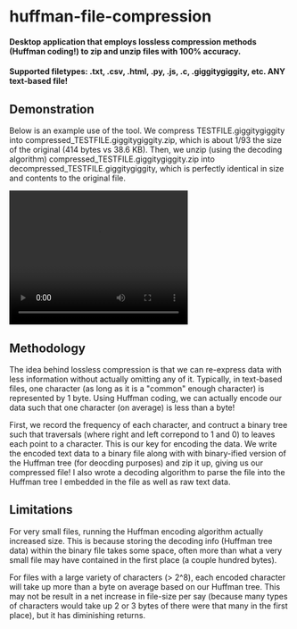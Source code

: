 # huffman-file-compression
#### Desktop application that employs lossless compression methods (Huffman coding!) to zip and unzip files with 100% accuracy. 

#### Supported filetypes: .txt, .csv, .html, .py, .js, .c, .giggitygiggity, etc. ANY text-based file!

## Demonstration
Below is an example use of the tool. We compress TESTFILE.giggitygiggity into compressed_TESTFILE.giggitygiggity.zip, which is about 1/93 the size  of the original (414 bytes vs 38.6 KB). Then, we unzip (using the decoding algorithm) compressed_TESTFILE.giggitygiggity.zip into decompressed_TESTFILE.giggitygiggity, which is perfectly identical in size and contents to the original file.

<video width="320" height="240" controls>
  <source src="" type="file_compression_examples/demo_video.mp4">
</video>

## Methodology
The idea behind lossless compression is that we can re-express data with less information without actually omitting any of it. Typically, in text-based files, one character (as long as it is a "common" enough character) is represented by 1 byte. Using Huffman coding, we can actually encode our data such that one character (on average) is less than a byte!

First, we record the frequency of each character, and contruct a binary tree such that traversals (where right and left correpond to 1 and 0) to leaves each point to a character. This is our key for encoding the data. We write the encoded text data to a binary file along with with binary-ified version of the Huffman tree (for deocding purposes) and zip it up, giving us our compressed file! I also wrote a decoding algorithm to parse the file into the Huffman tree I embedded in the file as well as raw text data.

## Limitations
For very small files, running the Huffman encoding algorithm actually increased size. This is because storing the decoding info (Huffman tree data) within the binary file takes some space, often more than what a very small file may have contained in the first place (a couple hundred bytes).

For files with a large variety of characters (> 2^8), each encoded character will take up more than a byte on average based on our Huffman tree. This may not be result in a net increase in file-size per say (because many types of characters would take up 2 or 3 bytes of there were that many in the first place), but it has diminishing returns.
